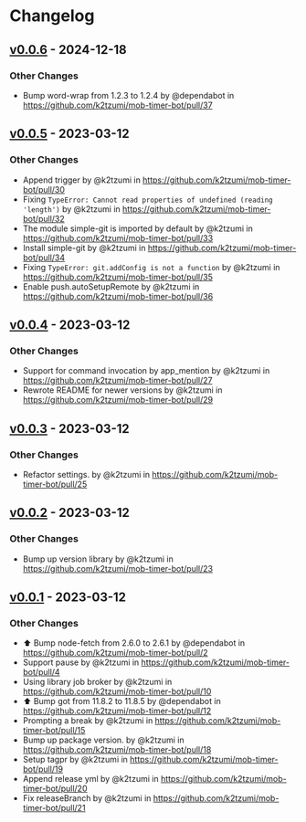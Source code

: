 # Changelog

## [v0.0.6](https://github.com/k2tzumi/mob-timer-bot/compare/v0.0.5...v0.0.6) - 2024-12-18
### Other Changes
- Bump word-wrap from 1.2.3 to 1.2.4 by @dependabot in https://github.com/k2tzumi/mob-timer-bot/pull/37

## [v0.0.5](https://github.com/k2tzumi/mob-timer-bot/compare/v0.0.4...v0.0.5) - 2023-03-12
### Other Changes
- Append trigger by @k2tzumi in https://github.com/k2tzumi/mob-timer-bot/pull/30
- Fixing `TypeError: Cannot read properties of undefined (reading 'length')` by @k2tzumi in https://github.com/k2tzumi/mob-timer-bot/pull/32
- The module simple-git is imported by default by @k2tzumi in https://github.com/k2tzumi/mob-timer-bot/pull/33
- Install simple-git by @k2tzumi in https://github.com/k2tzumi/mob-timer-bot/pull/34
- Fixing `TypeError: git.addConfig is not a function` by @k2tzumi in https://github.com/k2tzumi/mob-timer-bot/pull/35
- Enable push.autoSetupRemote by @k2tzumi in https://github.com/k2tzumi/mob-timer-bot/pull/36

## [v0.0.4](https://github.com/k2tzumi/mob-timer-bot/compare/v0.0.3...v0.0.4) - 2023-03-12
### Other Changes
- Support for command invocation by app_mention by @k2tzumi in https://github.com/k2tzumi/mob-timer-bot/pull/27
- Rewrote README for newer versions by @k2tzumi in https://github.com/k2tzumi/mob-timer-bot/pull/29

## [v0.0.3](https://github.com/k2tzumi/mob-timer-bot/compare/v0.0.2...v0.0.3) - 2023-03-12
### Other Changes
- Refactor settings. by @k2tzumi in https://github.com/k2tzumi/mob-timer-bot/pull/25

## [v0.0.2](https://github.com/k2tzumi/mob-timer-bot/compare/v0.0.1...v0.0.2) - 2023-03-12
### Other Changes
- Bump up version library by @k2tzumi in https://github.com/k2tzumi/mob-timer-bot/pull/23

## [v0.0.1](https://github.com/k2tzumi/mob-timer-bot/commits/v0.0.1) - 2023-03-12
### Other Changes
- ⬆️ Bump node-fetch from 2.6.0 to 2.6.1 by @dependabot in https://github.com/k2tzumi/mob-timer-bot/pull/2
- Support pause by @k2tzumi in https://github.com/k2tzumi/mob-timer-bot/pull/4
- Using library job broker by @k2tzumi in https://github.com/k2tzumi/mob-timer-bot/pull/10
- ⬆️ Bump got from 11.8.2 to 11.8.5 by @dependabot in https://github.com/k2tzumi/mob-timer-bot/pull/12
- Prompting a break by @k2tzumi in https://github.com/k2tzumi/mob-timer-bot/pull/15
- Bump up package version. by @k2tzumi in https://github.com/k2tzumi/mob-timer-bot/pull/18
- Setup tagpr by @k2tzumi in https://github.com/k2tzumi/mob-timer-bot/pull/19
- Append release yml by @k2tzumi in https://github.com/k2tzumi/mob-timer-bot/pull/20
- Fix releaseBranch by @k2tzumi in https://github.com/k2tzumi/mob-timer-bot/pull/21
